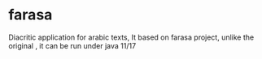 # farasa
Diacritic application for arabic texts, It based on farasa project, unlike the original , it can be run under java 11/17
